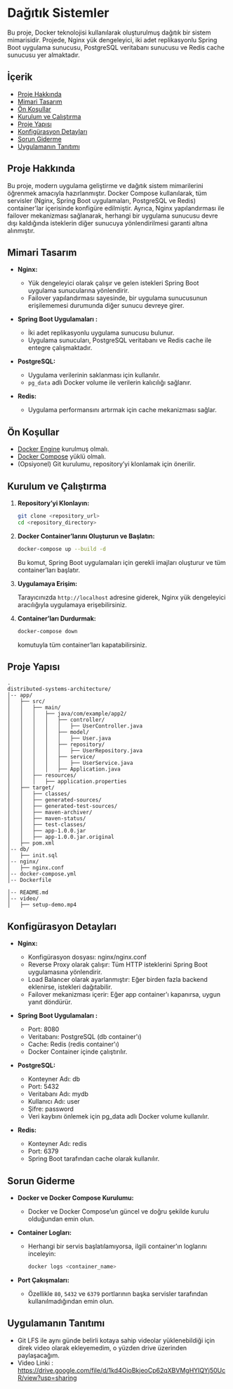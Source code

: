 # Dağıtık Sistemler

Bu proje, Docker teknolojisi kullanılarak oluşturulmuş dağıtık bir sistem mimarisidir. Projede, Nginx yük dengeleyici, iki adet replikasyonlu Spring Boot uygulama sunucusu, PostgreSQL veritabanı sunucusu ve Redis cache sunucusu yer almaktadır.

## İçerik

- [Proje Hakkında](#proje-hakkında)
- [Mimari Tasarım](#mimari-tasarım)
- [Ön Koşullar](#ön-koşullar)
- [Kurulum ve Çalıştırma](#kurulum-ve-çalıştırma)
- [Proje Yapısı](#proje-yapısı)
- [Konfigürasyon Detayları](#konfigürasyon-detayları)
- [Sorun Giderme](#sorun-giderme)
- [Uygulamanın Tanıtımı](#uygulamanın-tanıtımı)

## Proje Hakkında

Bu proje, modern uygulama geliştirme ve dağıtık sistem mimarilerini öğrenmek amacıyla hazırlanmıştır. Docker Compose kullanılarak, tüm servisler (Nginx, Spring Boot uygulamaları, PostgreSQL ve Redis) container'lar içerisinde konfigüre edilmiştir. Ayrıca, Nginx yapılandırması ile failover mekanizması sağlanarak, herhangi bir uygulama sunucusu devre dışı kaldığında isteklerin diğer sunucuya yönlendirilmesi garanti altına alınmıştır.

## Mimari Tasarım

- **Nginx:**  
  - Yük dengeleyici olarak çalışır ve gelen istekleri Spring Boot uygulama sunucularına yönlendirir.
  - Failover yapılandırması sayesinde, bir uygulama sunucusunun erişilememesi durumunda diğer sunucu devreye girer.

- **Spring Boot Uygulamaları :**  
  - İki adet replikasyonlu uygulama sunucusu bulunur.
  - Uygulama sunucuları, PostgreSQL veritabanı ve Redis cache ile entegre çalışmaktadır.

- **PostgreSQL:**  
  - Uygulama verilerinin saklanması için kullanılır.
  - `pg_data` adlı Docker volume ile verilerin kalıcılığı sağlanır.

- **Redis:**  
  - Uygulama performansını artırmak için cache mekanizması sağlar.

## Ön Koşullar

- [Docker Engine](https://docs.docker.com/get-docker/) kurulmuş olmalı.
- [Docker Compose](https://docs.docker.com/compose/install/) yüklü olmalı.
- (Opsiyonel) Git kurulumu, repository’yi klonlamak için önerilir.

## Kurulum ve Çalıştırma

1. **Repository’yi Klonlayın:**

   ```bash
   git clone <repository_url>
   cd <repository_directory>
   ```

2. **Docker Container’larını Oluşturun ve Başlatın:**

   ```bash
   docker-compose up --build -d
   ```

   Bu komut, Spring Boot uygulamaları için gerekli imajları oluşturur ve tüm container’ları başlatır.

3. **Uygulamaya Erişim:**

   Tarayıcınızda `http://localhost` adresine giderek, Nginx yük dengeleyici aracılığıyla uygulamaya erişebilirsiniz.

4. **Container’ları Durdurmak:**

   ```bash
   docker-compose down
   ```

   komutuyla tüm container’ları kapatabilirsiniz.

## Proje Yapısı

```
.
distributed-systems-architecture/
│-- app/
│   ├── src/
│   │   ├── main/
│   │   │   ├── java/com/example/app2/
│   │   │   │   ├── controller/
│   │   │   │   │   ├── UserController.java
│   │   │   │   ├── model/
│   │   │   │   │   ├── User.java
│   │   │   │   ├── repository/
│   │   │   │   │   ├── UserRepository.java
│   │   │   │   ├── service/
│   │   │   │   │   ├── UserService.java
│   │   │   │   ├── Application.java
│   │   ├── resources/
│   │   │   ├── application.properties
│   ├── target/
│   │   ├── classes/
│   │   ├── generated-sources/
│   │   ├── generated-test-sources/
│   │   ├── maven-archiver/
│   │   ├── maven-status/
│   │   ├── test-classes/
│   │   ├── app-1.0.0.jar
│   │   ├── app-1.0.0.jar.original
│   ├── pom.xml
│-- db/
│   ├── init.sql
│-- nginx/
│   ├── nginx.conf
│-- docker-compose.yml
│-- Dockerfile

│-- README.md
│-- video/
│   ├── setup-demo.mp4
```

## Konfigürasyon Detayları

- **Nginx:**  
  - Konfigürasyon dosyası: nginx/nginx.conf 
  - Reverse Proxy olarak çalışır: Tüm HTTP isteklerini Spring Boot uygulamasına yönlendirir.
  - Load Balancer olarak ayarlanmıştır: Eğer birden fazla backend eklenirse, istekleri dağıtabilir.
  - Failover mekanizması içerir: Eğer app container'ı kapanırsa, uygun yanıt döndürür.

- **Spring Boot Uygulamaları :**  
  - Port: 8080
  - Veritabanı: PostgreSQL (db container'ı)
  - Cache: Redis (redis container'ı)
  - Docker Container içinde çalıştırılır.

- **PostgreSQL:**  
  - Konteyner Adı: db
  - Port: 5432
  - Veritabanı Adı: mydb
  - Kullanıcı Adı: user
  - Şifre: password
  - Veri kaybını önlemek için pg_data adlı Docker volume kullanılır.

- **Redis:**  
  - Konteyner Adı: redis
  - Port: 6379
  - Spring Boot tarafından cache olarak kullanılır.
    
## Sorun Giderme

- **Docker ve Docker Compose Kurulumu:**
  - Docker ve Docker Compose’un güncel ve doğru şekilde kurulu olduğundan emin olun.

- **Container Logları:**
  - Herhangi bir servis başlatılamıyorsa, ilgili container’ın loglarını inceleyin:

    ```bash
    docker logs <container_name>
    ```

- **Port Çakışmaları:**
  - Özellikle `80`, `5432` ve `6379` portlarının başka servisler tarafından kullanılmadığından emin olun.


## Uygulamanın Tanıtımı

 - Git LFS ile aynı günde belirli kotaya sahip videolar yüklenebildiği için direk video olarak ekleyemedim, o yüzden drive üzerinden paylaşacağım.
 - Video Linki : https://drive.google.com/file/d/1kd4OioBkjeoCp62qXBVMgHYIQYj50UcR/view?usp=sharing

